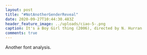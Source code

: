 ```yaml
---
layout: post
title: "#NotAnotherGenderReveal"
date: 2020-09-27T10:44:30.483Z
header_feature_image: ../uploads/ciao-5-.png
caption: It's a Boy Girl thing (2006), directed by N. Hurran
comments: true
---
```

Another font analysis.